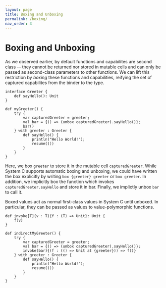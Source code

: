 ```yaml
---
layout: page
title: Boxing and Unboxing
permalink: /boxing/
nav_order: 3
---
```

# Boxing and Unboxing

As we observed earlier, by default functions and capabilites are second class -- they cannot be returned nor stored in mutable cells and can only be passed as second-class parameters to other functions.  We can lift this
restriction by _boxing_ these functions and capabilities, reifying the set of captured capabilites from the binder to the type.

```
interface Greeter {
    def sayHello(): Unit
}

def myGreeter() {
    try {
        var capturedGreeter = greeter;
        val bar = {() => (unbox capturedGreeter).sayHello()};
        bar()
    } with greeter : Greeter {
        def sayHello() {
            println("Hello World!");
            resume(())
        }
    }
}
```

Here, we box `greeter` to store it in the mutable cell `capturedGreeter`.
While System C supports automatic boxing and unboxing, we could have
written the box explicitly by writing `box {greeter} greeter` or `box greeter`.  In addition, we implicitly box the function which invokes
`capturedGreeter.sayHello` and store it in bar.  Finally, we implictly
unbox `bar` to call it.

Boxed values act as normal first-class values in System C until unboxed.
In particular, they can be passed as values to value-polymorphic functions.
```effekt
def invoke[T](v : T){f : (T) => Unit}: Unit {
    f(v)
}

def indirectMyGreeter() {
    try {
        var capturedGreeter = greeter;
        val bar = {() => (unbox capturedGreeter).sayHello()};
        invoke(bar){(f : (() => Unit at {greeter})) => f()}
    } with greeter : Greeter {
        def sayHello() {
            println("Hello World!");
            resume(())
        }
    }
}
```